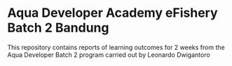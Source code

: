 # Aqua Developer Academy eFishery Batch 2 Bandung

This repository contains reports of learning outcomes for 2 weeks from the Aqua Developer Batch 2 program carried out by Leonardo Dwigantoro